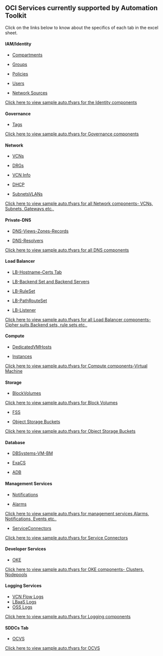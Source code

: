 ## OCI Services currently supported by Automation Toolkit

Click on the links below to know about the specifics of each tab in the excel sheet.

#### IAM/Identity

 - [Compartments](Tabs.md#Compartments-Tab)

 - [Groups](Tabs.md#Groups-Tab)
  
 - [Policies](Tabs.md#Policies-Tab)

 - [Users](Tabs.md#Users-Tab)

 - [Network Sources](Tabs.md#Network-Sources-Tab)

<a href="/cd3_automation_toolkit/documentation/terraform/identity.md"> Click here to view sample auto.tfvars for the Identity components</a> 

#### Governance

 - [Tags](Tabs.md#Tags-Tab)

<a href="/cd3_automation_toolkit/documentation/terraform/governance.md">Click here to view sample auto.tfvars for Governance components</a> 

#### Network
  
 - [VCNs](Tabs.md#a-VCNs-Tab)
  
 - [DRGs](Tabs.md#b-DRGs-Tab)
  
 - [VCN Info](Tabs.md#c-VCN-Info-Tab)
  
 - [DHCP](Tabs.md#d-DHCP-Tab)
  
 - [SubnetsVLANs](Tabs.md#e-SubnetsVLANs-Tab)
 
  

<a href="/cd3_automation_toolkit/documentation/terraform/network.md">Click here to view sample auto.tfvars for all Network components- VCNs, Subnets, Gateways etc.,</a> 

#### Private-DNS
  
 - [DNS-Views-Zones-Records](Tabs.md#DNS-Views-Zones-Records-Tab)
  
 - [DNS-Resolvers](Tabs.md#DNS-Resolvers-Tab)
  

<a href="/cd3_automation_toolkit/documentation/terraform/dns.md">Click here to view sample auto.tfvars for all DNS components </a> 

#### Load Balancer

 - [LB-Hostname-Certs Tab](Tabs.md#lb-hostname-certs-tab)
 
 - [LB-Backend Set and Backend Servers](Tabs.md#backend-set-and-backend-servers-tab)
 
 - [LB-RuleSet](Tabs.md#ruleset-tab)
 
 - [LB-PathRouteSet](Tabs.md#path-route-set-tab)
 
 - [LB-Listener](Tabs.md#lb-listeners-tab)

<a href="/cd3_automation_toolkit/documentation/terraform/loadbalancer.md">Click here to view sample auto.tfvars for all Load Balancer components- Cipher suits,Backend sets, rule sets etc.,</a>


#### Compute
 
 - [DedicatedVMHosts](Tabs.md#dedicatedvmhosts-tab)
 
 - [Instances](Tabs.md#instances-tab)

<a href="/cd3_automation_toolkit/documentation/terraform/compute.md">Click here to view sample auto.tfvars for Compute components-Virtual Machine</a> 
 
#### Storage
 
 - [BlockVolumes](Tabs.md#blocksvolumes-tab)
 
 <a href="/cd3_automation_toolkit/documentation/terraform/storage.md">Click here to view sample auto.tfvars for Block Volumes </a> 

 - [FSS](Tabs.md#fss-tab)
 
 - [Object Storage Buckets](Tabs.md#Buckets-tab)
 
 <a href="/cd3_automation_toolkit/documentation/terraform/storage.md#2-Buckets">Click here to view sample auto.tfvars for Object Storage Buckets</a> 
 

#### Database
 - [DBSystems-VM-BM](Tabs.md#dbsystems-vm-bm-tab)
 
 - [ExaCS](Tabs.md#exacs)
 
 - [ADB](Tabs.md#adb-tab)
 
 
#### Management Services
 
 - [Notifications](Tabs.md#notifications-tab)
 
 - [Alarms](Tabs.md#alarms-tab)

<a href="/cd3_automation_toolkit/documentation/terraform/managementservices.md">Click here to view sample auto.tfvars for management services Alarms, Notifications, Events etc.,</a> 
 
 - [ServiceConnectors](Tabs.md#serviceconnectors-tab) 


<a href="/cd3_automation_toolkit/documentation/terraform/sch.md">Click here to view sample auto.tfvars for Service Connectors</a> 

 
#### Developer Services
 
 - [OKE]( Tabs.md#oke-tab)

<a href="/cd3_automation_toolkit/documentation/terraform/oke.md">Click here to view sample auto.tfvars for OKE components- Clusters, Nodepools</a> 

#### Logging Services
 
 - [VCN Flow Logs]( Tabs.md#vcn-flow-logs)
 - [LBaaS Logs]( Tabs.md#lbaas-logs)
- [OSS Logs]( Tabs.md#oss-logs)

<a href="/cd3_automation_toolkit/documentation/terraform/logging.md">Click here to view sample auto.tfvars for Logging components </a> 

#### SDDCs Tab
 
 - [OCVS]( Tabs.md#sddcs-tab)
   
<a href="/cd3_automation_toolkit/documentation/terraform/sddc.md">Click here to view sample auto.tfvars for OCVS </a> 
 
 
 

 
 

